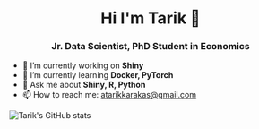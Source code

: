 <h1 align="center">Hi I'm Tarik 👋</h1>
<h3 align="center">Jr. Data Scientist, PhD Student in Economics </h3>

- 🔭 I’m currently working on **Shiny**
- 🌱 I’m currently learning **Docker, PyTorch**
- 💬 Ask me about **Shiny, R, Python**
- 📫 How to reach me: atarikkarakas@gmail.com

![Tarik's GitHub stats](https://github-readme-stats.vercel.app/api?username=karakastarik&show_icons=true&theme=radical)

